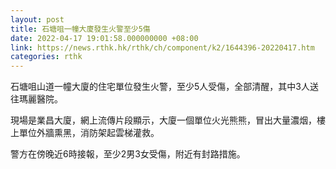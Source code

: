 ```yaml
---
layout: post
title: 石塘咀一幢大廈發生火警至少5傷
date: 2022-04-17 19:01:58.000000000 +08:00
link: https://news.rthk.hk/rthk/ch/component/k2/1644396-20220417.htm
categories: rthk
---
```


石塘咀山道一幢大廈的住宅單位發生火警，至少5人受傷，全部清醒，其中3人送往瑪麗醫院。

現場是業昌大廈，網上流傳片段顯示，大廈一個單位火光熊熊，冒出大量濃烟，樓上單位外牆熏黑，消防架起雲梯灌救。

警方在傍晚近6時接報，至少2男3女受傷，附近有封路措施。
